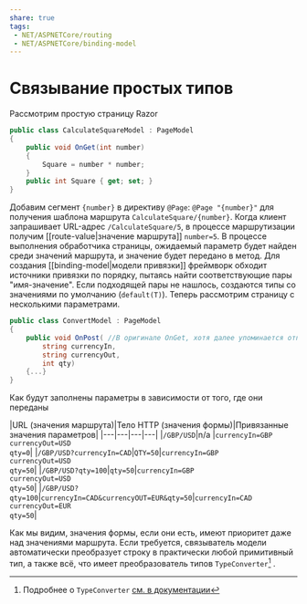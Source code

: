 ```yaml
---
share: true
tags:
 - NET/ASPNETCore/routing
 - NET/ASPNETCore/binding-model
---
```

# Связывание простых типов
Рассмотрим простую страницу Razor
```csharp
public class CalculateSquareModel : PageModel
{
	public void OnGet(int number)
	{
		Square = number * number;
	}
	public int Square { get; set; }
}
```
Добавим сегмент `{number}` в директиву `@Page`: `@Page "{number}"` для получения шаблона маршрута `CalculateSquare/{number}`. Когда клиент запрашивает URL-адрес `/CalculateSquare/5`, в процессе маршрутизации получим [[route-value|значение маршрута]] `number=5`. В процессе выполнения обработчика страницы, ожидаемый параметр будет найден среди значений маршрута, и значение будет передано в метод.
Для создания [[binding-model|модели привязки]] фреймворк обходит источники привязки по порядку, пытаясь найти соответствующие пары "имя-значение". Если подходящей пары не нашлось, создаются типы со значениями по умолчанию (`default(T)`).
Теперь рассмотрим страницу с несколькими параметрами.
```csharp
public class ConvertModel : PageModel
{
	public void OnPost( //В оригинале OnGet, хотя далее упоминается отправка формы
		string currencyIn,
		string currencyOut,
		int qty)
	{...}
}
```
Как будут заполнены параметры в зависимости от того, где они переданы

|URL (значения маршрута)|Тело HTTP (значения формы)|Привязанные значения параметров|
|---|---|---|---|
|`/GBP/USD`|n/a |`currencyIn=GBP` <br> `currencyOut=USD` <br> `qty=0`|
|`/GBP/USD?currencyIn=CAD`|`QTY=50`|`currencyIn=GBP` <br> `currencyOut=USD` <br> `qty=50`|
|`/GBP/USD?qty=100`|`qty=50`|`currencyIn=GBP` <br> `currencyOut=USD` <br> `qty=50`|
|`/GBP/USD?qty=100`|`currencyIn=CAD&currencyOUT=EUR&qty=50`|`currencyIn=CAD` <br> `currencyOut=EUR` <br> `qty=50`|

Как мы видим, значения формы, если они есть, имеют приоритет даже над значениями маршрута.
Если требуется, связыватель модели автоматически преобразует строку в практически любой примитивный тип, а также всё, что имеет преобразователь типов `TypeConverter`[^1] .

[^1]:Подробнее о `TypeConverter` [см. в документации](https://docs.microsoft.com/en-us/dotnet/standard/base-types/type-conversion#the-typeconverter-class)